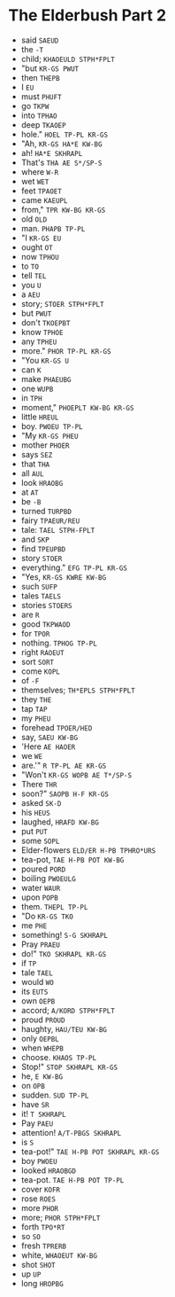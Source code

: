 # The Elderbush Part 2

* said `SAEUD`
* the `-T`
* child; `KHAOEULD STPH*FPLT`
* "but `KR-GS PWUT`
* then `THEPB`
* I `EU`
* must `PHUFT`
* go `TKPW`
* into `TPHAO`
* deep `TKAOEP`
* hole." `HOEL TP-PL KR-GS`
* "Ah, `KR-GS HA*E KW-BG`
* ah! `HA*E SKHRAPL`
* That's `THA AE S*/SP-S`
* where `W-R`
* wet `WET`
* feet `TPAOET`
* came `KAEUPL`
* from," `TPR KW-BG KR-GS`
* old `OLD`
* man. `PHAPB TP-PL`
* "I `KR-GS EU`
* ought `OT`
* now `TPHOU`
* to `TO`
* tell `TEL`
* you `U`
* a `AEU`
* story; `STOER STPH*FPLT`
* but `PWUT`
* don't `TKOEPBT`
* know `TPHOE`
* any `TPHEU`
* more." `PHOR TP-PL KR-GS`
* "You `KR-GS U`
* can `K`
* make `PHAEUBG`
* one `WUPB`
* in `TPH`
* moment," `PHOEPLT KW-BG KR-GS`
* little `HREUL`
* boy. `PWOEU TP-PL`
* "My `KR-GS PHEU`
* mother `PHOER`
* says `SEZ`
* that `THA`
* all `AUL`
* look `HRAOBG`
* at `AT`
* be `-B`
* turned `TURPBD`
* fairy `TPAEUR/REU`
* tale: `TAEL STPH-FPLT`
* and `SKP`
* find `TPEUPBD`
* story `STOER`
* everything." `EFG TP-PL KR-GS`
* "Yes, `KR-GS KWRE KW-BG`
* such `SUFP`
* tales `TAELS`
* stories `STOERS`
* are `R`
* good `TKPWAOD`
* for `TPOR`
* nothing. `TPHOG TP-PL`
* right `RAOEUT`
* sort `SORT`
* come `KOPL`
* of `-F`
* themselves; `TH*EPLS STPH*FPLT`
* they `THE`
* tap `TAP`
* my `PHEU`
* forehead `TPOER/HED`
* say, `SAEU KW-BG`
* 'Here `AE HAOER`
* we `WE`
* are.'" `R TP-PL AE KR-GS`
* "Won't `KR-GS WOPB AE T*/SP-S`
* There `THR`
* soon?" `SAOPB H-F KR-GS`
* asked `SK-D`
* his `HEUS`
* laughed, `HRAFD KW-BG`
* put `PUT`
* some `SOPL`
* Elder-flowers `ELD/ER H-PB TPHRO*URS`
* tea-pot, `TAE H-PB POT KW-BG`
* poured `PORD`
* boiling `PWOEULG`
* water `WAUR`
* upon `POPB`
* them. `THEPL TP-PL`
* "Do `KR-GS TKO`
* me `PHE`
* something! `S-G SKHRAPL`
* Pray `PRAEU`
* do!" `TKO SKHRAPL KR-GS`
* if `TP`
* tale `TAEL`
* would `WO`
* its `EUTS`
* own `OEPB`
* accord; `A/KORD STPH*FPLT`
* proud `PROUD`
* haughty, `HAU/TEU KW-BG`
* only `OEPBL`
* when `WHEPB`
* choose. `KHAOS TP-PL`
* Stop!" `STOP SKHRAPL KR-GS`
* he, `E KW-BG`
* on `OPB`
* sudden. `SUD TP-PL`
* have `SR`
* it! `T SKHRAPL`
* Pay `PAEU`
* attention! `A/T-PBGS SKHRAPL`
* is `S`
* tea-pot!" `TAE H-PB POT SKHRAPL KR-GS`
* boy `PWOEU`
* looked `HRAOBGD`
* tea-pot. `TAE H-PB POT TP-PL`
* cover `KOFR`
* rose `ROES`
* more `PHOR`
* more; `PHOR STPH*FPLT`
* forth `TPO*RT`
* so `SO`
* fresh `TPRERB`
* white, `WHAOEUT KW-BG`
* shot `SHOT`
* up `UP`
* long `HROPBG`

